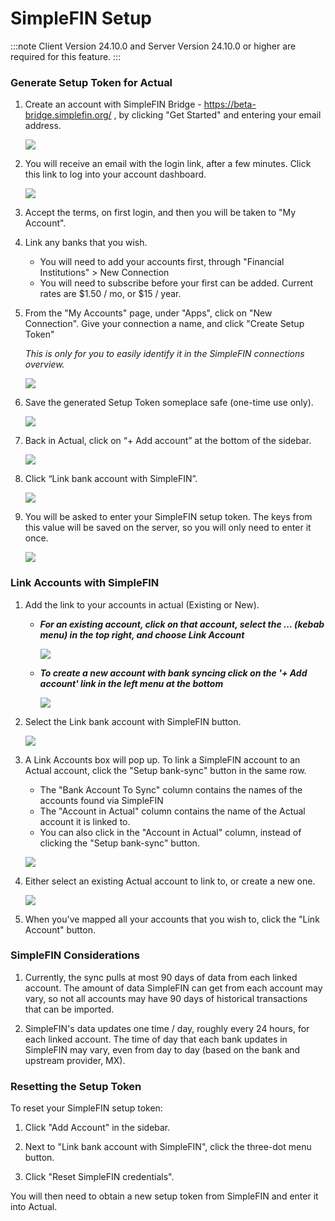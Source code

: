 # SimpleFIN Setup

:::note
Client Version 24.10.0 and
Server Version 24.10.0 or higher are required for this feature.
:::

### Generate Setup Token for Actual

1. Create an account with SimpleFIN Bridge - https://beta-bridge.simplefin.org/ , by clicking "Get Started" and entering your email address.

    ![](/img/connecting-your-bank/connecting-your-bank-simplefin-01.png)


2. You will receive an email with the login link, after a few minutes. Click this link to log into your account dashboard.

    ![](/img/connecting-your-bank/connecting-your-bank-simplefin-02.png)


3. Accept the terms, on first login, and then you will be taken to "My Account".

4. Link any banks that you wish.
   - You will need to add your accounts first, through "Financial Institutions" > New Connection
   - You will need to subscribe before your first can be added. Current rates are $1.50 / mo, or $15 / year.

5. From the "My Accounts" page, under "Apps", click on "New Connection". Give your connection a name, and click "Create Setup Token"

   _This is only for you to easily identify it in the SimpleFIN connections overview._

    ![](/img/connecting-your-bank/connecting-your-bank-simplefin-03.png)

6. Save the generated Setup Token someplace safe (one-time use only).

    ![](/img/connecting-your-bank/connecting-your-bank-simplefin-04.png)

7. Back in Actual, click on “+ Add account” at the bottom of the sidebar.

    ![](/img/connecting-your-bank/connecting-your-bank-02.png)

8. Click “Link bank account with SimpleFIN”.

    ![](/img/connecting-your-bank/connecting-your-bank-simplefin-05.png)

9. You will be asked to enter your SimpleFIN setup token. The keys from this value will be saved on the server, so you will only need to enter it once.

    ![](/img/connecting-your-bank/connecting-your-bank-simplefin-06.png)

### Link Accounts with SimpleFIN

1. Add the link to your accounts in actual (Existing or New).

   - **_For an existing account, click on that account, select the ... (kebab menu) in the top right, and choose Link Account_**

     ![](/img/connecting-your-bank/connecting-your-bank-01.png)

   - **_To create a new account with bank syncing click on the '+ Add account' link in the left menu at the bottom_**

     ![](/img/connecting-your-bank/connecting-your-bank-02.png)

2. Select the Link bank account with SimpleFIN button.

   ![](/img/connecting-your-bank/connecting-your-bank-simplefin-07.png)

3. A Link Accounts box will pop up. To link a SimpleFIN account to an Actual account, click the "Setup bank-sync" button in the same row.
   - The "Bank Account To Sync" column contains the names of the accounts found via SimpleFIN
   - The "Account in Actual" column contains the name of the Actual account it is linked to.
   - You can also click in the "Account in Actual" column, instead of clicking the "Setup bank-sync" button.

   ![](/img/connecting-your-bank/connecting-your-bank-simplefin-08.png)

4. Either select an existing Actual account to link to, or create a new one.

   ![](/img/connecting-your-bank/connecting-your-bank-simplefin-09.png)

5. When you've mapped all your accounts that you wish to, click the "Link Account" button.

### SimpleFIN Considerations

1. Currently, the sync pulls at most 90 days of data from each linked account. The amount of data SimpleFIN can get from each account may vary, so not all accounts may have 90 days of historical transactions that can be imported.

2. SimpleFIN's data updates one time / day, roughly every 24 hours, for each linked account. The time of day that each bank updates in SimpleFIN may vary, even from day to day (based on the bank and upstream provider, MX).

### Resetting the Setup Token

To reset your SimpleFIN setup token:

1. Click "Add Account" in the sidebar.

2. Next to "Link bank account with SimpleFIN", click the three-dot menu button.

3. Click "Reset SimpleFIN credentials".

You will then need to obtain a new setup token from SimpleFIN and enter it into Actual.

